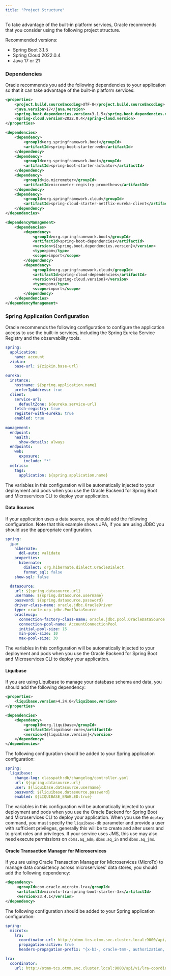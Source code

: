 ```yaml
---
title: "Project Structure"
---
```


To take advantage of the built-in platform services, Oracle recommends that you consider
using the following project structure.

Recommended versions:

* Spring Boot 3.1.5
* Spring Cloud 2022.0.4
* Java 17 or 21

### Dependencies

Oracle recommends you add the following dependencies to your application so that it
can take advantage of the built-in platform services:

```xml
<properties>
    <project.build.sourceEncoding>UTF-8</project.build.sourceEncoding>
    <java.version>17</java.version>
    <spring.boot.dependencies.version>3.1.5</spring.boot.dependencies.version>
    <spring-cloud.version>2022.0.4</spring-cloud.version>
</properties>

<dependencies>
    <dependency>
        <groupId>org.springframework.boot</groupId>
        <artifactId>spring-boot-starter-web</artifactId>
    </dependency>
    <dependency>
        <groupId>org.springframework.boot</groupId>
        <artifactId>spring-boot-starter-actuator</artifactId>
    </dependency>
    <dependency>
        <groupId>io.micrometer</groupId>
        <artifactId>micrometer-registry-prometheus</artifactId>
    </dependency>
    <dependency>
        <groupId>org.springframework.cloud</groupId>
        <artifactId>spring-cloud-starter-netflix-eureka-client</artifactId>
    </dependency>
</dependencies>

<dependencyManagement>
    <dependencies>
        <dependency>
            <groupId>org.springframework.boot</groupId>
            <artifactId>spring-boot-dependencies</artifactId>
            <version>${spring.boot.dependencies.version}</version>
            <type>pom</type>
            <scope>import</scope>
        </dependency>
        <dependency>
            <groupId>org.springframework.cloud</groupId>
            <artifactId>spring-cloud-dependencies</artifactId>
            <version>${spring-cloud.version}</version>
            <type>pom</type>
            <scope>import</scope>
        </dependency>
    </dependencies>
</dependencyManagement>    
```

### Spring Application Configuration

Oracle recommends the following configuration to configure the application access to
use the built-in services, including the Spring Eureka Service Registry and the
observability tools.

```yaml
spring:
  application:
    name: account
  zipkin:
    base-url: ${zipkin.base-url}

eureka:
  instance:
    hostname: ${spring.application.name}
    preferIpAddress: true
  client:
    service-url:
      defaultZone: ${eureka.service-url}
    fetch-registry: true
    register-with-eureka: true
    enabled: true
    
management:
  endpoint:
    health:
      show-details: always
  endpoints:
    web:
      exposure:
        include: "*"
  metrics:
    tags:
      application: ${spring.application.name}
```

The variables in this configuration will be automatically injected to your deployment
and pods when you use the Oracle Backend for Spring Boot and Microservices CLI to deploy your application. 

#### Data Sources

If your application uses a data source, you should add the following configuration.  Note that this
example shows JPA, if you are using JDBC you should use the appropriate configuration.

```yaml
spring:
  jpa:
    hibernate:
      ddl-auto: validate
    properties:
      hibernate:
        dialect: org.hibernate.dialect.OracleDialect
        format_sql: false
    show-sql: false

  datasource:
    url: ${spring.datasource.url}
    username: ${spring.datasource.username}
    password: ${spring.datasource.password}
    driver-class-name: oracle.jdbc.OracleDriver
    type: oracle.ucp.jdbc.PoolDataSource
    oracleucp:
      connection-factory-class-name: oracle.jdbc.pool.OracleDataSource
      connection-pool-name: AccountConnectionPool
      initial-pool-size: 15
      min-pool-size: 10
      max-pool-size: 30
```

The variables in this configuration will be automatically injected to your deployment
and pods when you use the Oracle Backend for Spring Boot and Microservices CLI to deploy your application. 

#### Liquibase

If you are using Liquibase to manage your database schema and data, you should
add the following dependency:

```xml
<properties>
    <liquibase.version>4.24.0</liquibase.version>
</properties>

<dependencies>
    <dependency>
        <groupId>org.liquibase</groupId>
        <artifactId>liquibase-core</artifactId>
        <version>${liquibase.version}</version>
    </dependency>
</dependencies>
```

The following configuration should be added to your Spring application configuration:

```yaml
spring:  
  liquibase:
    change-log: classpath:db/changelog/controller.yaml
    url: ${spring.datasource.url}
    user: ${liquibase.datasource.username}
    password: ${liquibase.datasource.password}
    enabled: ${LIQUIBASE_ENABLED:true}
```

The variables in this configuration will be automatically injected to your deployment
and pods when you use the Oracle Backend for Spring Boot and Microservices CLI to deploy your application. 
When you use the `deploy` command, you must specify the `liquibase-db` parameter and
provide a user with sufficient privileges, generally this will be to create and alter
users and to grant roles and privileges.  If your service uses JMS, this use may also
need execute permissions on `dbms.aq_adm`, `dbms.aq_in` and `dbms.aq_jms`.


#### Oracle Transaction Manager for Microservices

If you are using Oracle Transaction Manager for Microservices (MicroTx) to manage
data consistency across microservices' data stores, you should add the following
dependency:

```xml
<dependency>
     <groupId>com.oracle.microtx.lra</groupId>
     <artifactId>microtx-lra-spring-boot-starter-3x</artifactId>
     <version>23.4.1</version>
</dependency>
```

The following configuration should be added to your Spring application configuration:

```yaml
spring:
  microtx:
    lra:
      coordinator-url: http://otmm-tcs.otmm.svc.cluster.local:9000/api/v1/lra-coordinator
      propagation-active: true
      headers-propagation-prefix: "{x-b3-, oracle-tmm-, authorization, refresh-}"   

lra:
  coordinator:
    url: http://otmm-tcs.otmm.svc.cluster.local:9000/api/v1/lra-coordinator
```